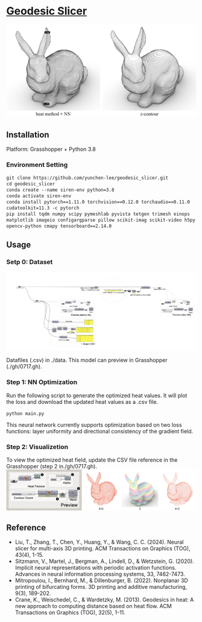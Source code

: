 # [Geodesic Slicer](https://github.com/yunchen-lee/geodesic_slicer)

![](figures/ref4.png)

## Installation

Platform: Grasshopper + Python 3.8

### Environment Setting
```
git clone https://github.com/yunchen-lee/geodesic_slicer.git
cd geodesic_slicer
conda create --name siren-env python=3.8
conda activate siren-env
conda install pytorch==1.11.0 torchvision==0.12.0 torchaudio==0.11.0 cudatoolkit=11.3 -c pytorch
pip install tqdm numpy scipy pymeshlab pyvista tetgen trimesh einops matplotlib imageio configargparse pillow scikit-imag scikit-video h5py opencv-python cmapy tensorboard==2.14.0
```

## Usage

### Setp 0: Dataset

![](figures/ref.png)

Datafiles (.csv) in ./data. This model can preview in Grasshopper (./gh/0717.gh).

### Step 1: NN Optimization
Run the following script to generate the optimized heat values. It will plot the loss and download the updated heat values as a .csv file.
```
python main.py
```
This neural network currently supports optimization based on two loss functions: layer uniformity and directional consistency of the gradient field.

### Step 2: Visualizetion
To view the optimized heat field, update the CSV file reference in the Grasshopper (step 2 in./gh/0717.gh).
![](figures/ref5.png)


## Reference
+ Liu, T., Zhang, T., Chen, Y., Huang, Y., & Wang, C. C. (2024). Neural slicer for multi-axis 3D printing. ACM Transactions on Graphics (TOG), 43(4), 1-15.
+ Sitzmann, V., Martel, J., Bergman, A., Lindell, D., & Wetzstein, G. (2020). Implicit neural representations with periodic activation functions. Advances in neural information processing systems, 33, 7462-7473.
+ Mitropoulou, I., Bernhard, M., & Dillenburger, B. (2022). Nonplanar 3D printing of bifurcating forms. 3D printing and additive manufacturing, 9(3), 189-202.
+ Crane, K., Weischedel, C., & Wardetzky, M. (2013). Geodesics in heat: A new approach to computing distance based on heat flow. ACM Transactions on Graphics (TOG), 32(5), 1-11.
